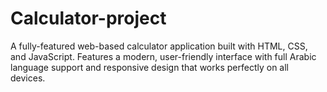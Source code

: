 # Calculator-project
A fully-featured web-based calculator application built with HTML, CSS, and JavaScript. Features a modern, user-friendly interface with full Arabic language support and responsive design that works perfectly on all devices.
